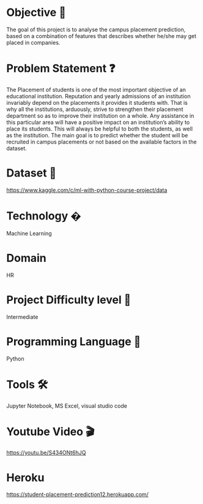 # Objective 🎯
The goal of this project is to analyse the campus placement prediction, based on a combination of features that describes whether he/she may get placed in companies.

# Problem Statement ❓
The Placement of students is one of the most important objective of an educational institution. Reputation and yearly admissions of an institution invariably depend on the placements it provides it students with. That is why all the institutions, arduously, strive to strengthen their placement department so as to improve their institution on a whole. Any assistance in this particular area will have a positive impact on an institution’s ability to place its students. This will always be helpful to both the students, as well as the institution.
The main goal is to predict whether the student will be recruited in campus placements or not based on the available factors in the dataset.

# Dataset 📀
https://www.kaggle.com/c/ml-with-python-course-project/data

# Technology �
Machine Learning

# Domain
HR

# Project Difficulty level 🥇
Intermediate

# Programming Language 🐍
Python

# Tools 🛠
Jupyter Notebook, MS Excel, visual studio code

# Youtube Video 🎬
https://youtu.be/S434ONt6hJQ

#  Heroku 
https://student-placement-prediction12.herokuapp.com/



